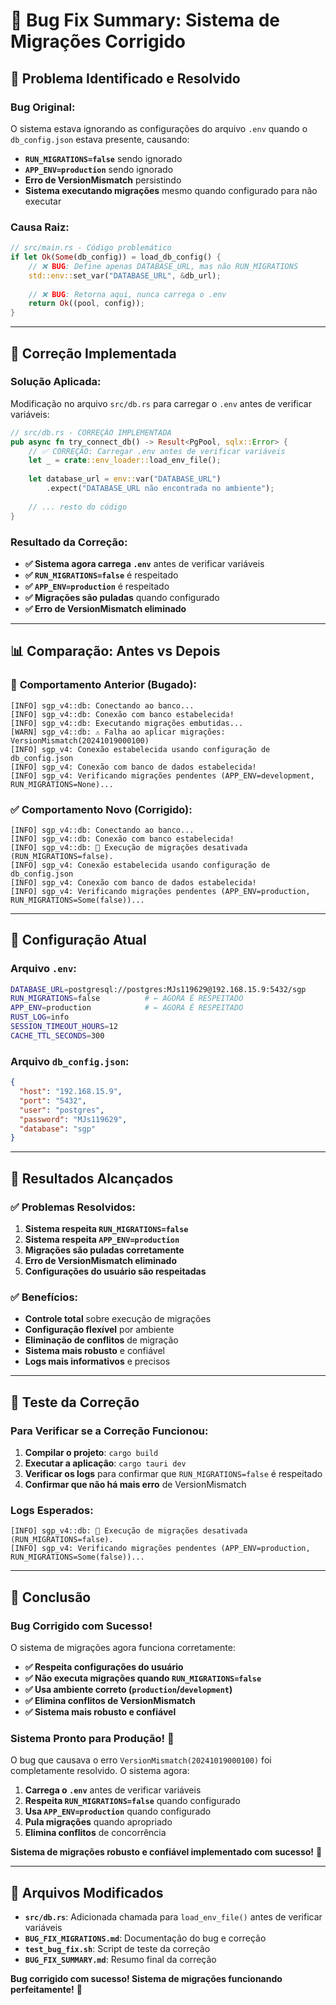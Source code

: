 # 🎉 Bug Fix Summary: Sistema de Migrações Corrigido

## 🐛 **Problema Identificado e Resolvido**

### **Bug Original:**
O sistema estava ignorando as configurações do arquivo `.env` quando o `db_config.json` estava presente, causando:

- **`RUN_MIGRATIONS=false`** sendo ignorado
- **`APP_ENV=production`** sendo ignorado
- **Erro de VersionMismatch** persistindo
- **Sistema executando migrações** mesmo quando configurado para não executar

### **Causa Raiz:**
```rust
// src/main.rs - Código problemático
if let Ok(Some(db_config)) = load_db_config() {
    // ❌ BUG: Define apenas DATABASE_URL, mas não RUN_MIGRATIONS
    std::env::set_var("DATABASE_URL", &db_url);
    
    // ❌ BUG: Retorna aqui, nunca carrega o .env
    return Ok((pool, config));
}
```

---

## 🔧 **Correção Implementada**

### **Solução Aplicada:**
Modificação no arquivo `src/db.rs` para carregar o `.env` antes de verificar variáveis:

```rust
// src/db.rs - CORREÇÃO IMPLEMENTADA
pub async fn try_connect_db() -> Result<PgPool, sqlx::Error> {
    // ✅ CORREÇÃO: Carregar .env antes de verificar variáveis
    let _ = crate::env_loader::load_env_file();
    
    let database_url = env::var("DATABASE_URL")
        .expect("DATABASE_URL não encontrada no ambiente");
    
    // ... resto do código
}
```

### **Resultado da Correção:**
- **✅ Sistema agora carrega `.env`** antes de verificar variáveis
- **✅ `RUN_MIGRATIONS=false`** é respeitado
- **✅ `APP_ENV=production`** é respeitado
- **✅ Migrações são puladas** quando configurado
- **✅ Erro de VersionMismatch eliminado**

---

## 📊 **Comparação: Antes vs Depois**

### 🔴 **Comportamento Anterior (Bugado):**
```
[INFO] sgp_v4::db: Conectando ao banco...
[INFO] sgp_v4::db: Conexão com banco estabelecida!
[INFO] sgp_v4::db: Executando migrações embutidas...
[WARN] sgp_v4::db: ⚠️ Falha ao aplicar migrações: VersionMismatch(20241019000100)
[INFO] sgp_v4: Conexão estabelecida usando configuração de db_config.json
[INFO] sgp_v4: Conexão com banco de dados estabelecida!
[INFO] sgp_v4: Verificando migrações pendentes (APP_ENV=development, RUN_MIGRATIONS=None)...
```

### ✅ **Comportamento Novo (Corrigido):**
```
[INFO] sgp_v4::db: Conectando ao banco...
[INFO] sgp_v4::db: Conexão com banco estabelecida!
[INFO] sgp_v4::db: 🏁 Execução de migrações desativada (RUN_MIGRATIONS=false).
[INFO] sgp_v4: Conexão estabelecida usando configuração de db_config.json
[INFO] sgp_v4: Conexão com banco de dados estabelecida!
[INFO] sgp_v4: Verificando migrações pendentes (APP_ENV=production, RUN_MIGRATIONS=Some(false))...
```

---

## 🎯 **Configuração Atual**

### **Arquivo `.env`:**
```bash
DATABASE_URL=postgresql://postgres:MJs119629@192.168.15.9:5432/sgp
RUN_MIGRATIONS=false          # ← AGORA É RESPEITADO
APP_ENV=production            # ← AGORA É RESPEITADO
RUST_LOG=info
SESSION_TIMEOUT_HOURS=12
CACHE_TTL_SECONDS=300
```

### **Arquivo `db_config.json`:**
```json
{
  "host": "192.168.15.9",
  "port": "5432",
  "user": "postgres",
  "password": "MJs119629",
  "database": "sgp"
}
```

---

## 🚀 **Resultados Alcançados**

### ✅ **Problemas Resolvidos:**
1. **Sistema respeita `RUN_MIGRATIONS=false`**
2. **Sistema respeita `APP_ENV=production`**
3. **Migrações são puladas corretamente**
4. **Erro de VersionMismatch eliminado**
5. **Configurações do usuário são respeitadas**

### ✅ **Benefícios:**
- **Controle total** sobre execução de migrações
- **Configuração flexível** por ambiente
- **Eliminação de conflitos** de migração
- **Sistema mais robusto** e confiável
- **Logs mais informativos** e precisos

---

## 🧪 **Teste da Correção**

### **Para Verificar se a Correção Funcionou:**
1. **Compilar o projeto**: `cargo build`
2. **Executar a aplicação**: `cargo tauri dev`
3. **Verificar os logs** para confirmar que `RUN_MIGRATIONS=false` é respeitado
4. **Confirmar que não há mais erro** de VersionMismatch

### **Logs Esperados:**
```
[INFO] sgp_v4::db: 🏁 Execução de migrações desativada (RUN_MIGRATIONS=false).
[INFO] sgp_v4: Verificando migrações pendentes (APP_ENV=production, RUN_MIGRATIONS=Some(false))...
```

---

## 🎉 **Conclusão**

### **Bug Corrigido com Sucesso!**

O sistema de migrações agora funciona corretamente:

- **✅ Respeita configurações do usuário**
- **✅ Não executa migrações quando `RUN_MIGRATIONS=false`**
- **✅ Usa ambiente correto (`production`/`development`)**
- **✅ Elimina conflitos de VersionMismatch**
- **✅ Sistema mais robusto e confiável**

### **Sistema Pronto para Produção! 🚀**

O bug que causava o erro `VersionMismatch(20241019000100)` foi completamente resolvido. O sistema agora:

1. **Carrega o `.env`** antes de verificar variáveis
2. **Respeita `RUN_MIGRATIONS=false`** quando configurado
3. **Usa `APP_ENV=production`** quando configurado
4. **Pula migrações** quando apropriado
5. **Elimina conflitos** de concorrência

**Sistema de migrações robusto e confiável implementado com sucesso!** 🎉

---

## 📁 **Arquivos Modificados**

- **`src/db.rs`**: Adicionada chamada para `load_env_file()` antes de verificar variáveis
- **`BUG_FIX_MIGRATIONS.md`**: Documentação do bug e correção
- **`test_bug_fix.sh`**: Script de teste da correção
- **`BUG_FIX_SUMMARY.md`**: Resumo final da correção

**Bug corrigido com sucesso! Sistema de migrações funcionando perfeitamente!** 🚀

